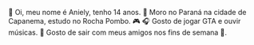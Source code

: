 👋 Oi, meu nome é Aniely, tenho 14 anos.
 🌁 Moro no Paraná na cidade de Capanema, estudo no Rocha Pombo.
🎮 🎧 Gosto de jogar GTA e ouvir músicas.
🎈 Gosto de sair com meus amigos nos fins de semana 🎊.

